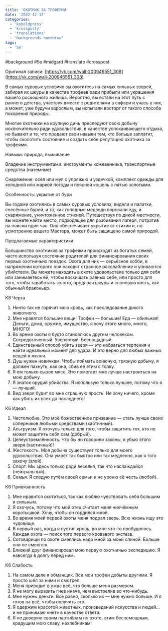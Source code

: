 ```yaml
---
title: 'ОХОТНИК ЗА ТРОФЕЯМИ'
date: '2022-12-17'
categories:
  - 'koboldpress'
  - 'krossposty'
  - 'translations'
  - 'backgrounds-homebrew'
tags:
  - '5e'
---
```


#background #5e #midgard #translate #crosspost

Оригинал записи: [https://vk.com/wall-200946551_308](https://vk.com/wall-200946551_308)

В самых суровых условиях вы охотитесь на самых сильных зверей, забирая их шкуры в качестве трофеев ради прибыли или украшения вашего роскошного жилища. Вероятно, вы встали на этот путь с раннего детства, участвуя вместе с родителями в сафари и учась у них, а может, уже будучи взрослым, вы испытали восторг от такого способа покорения природы.

Многие охотники на крупную дичь преследуют свою добычу исключительно ради удовольствия, в качестве успокаивающего отдыха, но бывают и те, что продают свои навыки тем, кто больше заплатит, чтобы сколотить состояние и создать себе репутацию охотника за трофеями.

Навыки: природа, выживание

Владение инструментами: инструменты кожевенника, транспортные средства (наземные)

Снаряжение: осёл или мул с упряжью и уздечкой, комплект одежды для холодной или жаркой погоды и поясной кошель с пятью золотыми.

Особенность: укрытие от бури

Вы годами охотились в самых суровых условиях, видели и палатки, снесённые бурей, и то, как голодные медведи воровали еду, и снаряжение, уничтоженное стихией. Путешествуя по дикой местности, вы можете найти место, подходящее для разбивания лагеря, потратив на поиски один час. Оно обеспечивает укрытие от стихии и, по усмотрению вашего Мастера, может быть защищено самой природой.

Предлагаемые характеристики

Большинство охотников за трофеями происходят из богатых семей, часто используя состояние родителей для финансирования своих первых охотничьих поездок. Охота для них — серьёзное хобби, в напряжении которого они находят странное расслабление и упиваются убийством. Вы можете находить в охоте удовольствие только для себя или занимаетесь ей, чтобы восхищать равных себе, или просто для того, чтобы заработать золото, продавая шкуры и слоновую кость, как обычный браконьер.



К8 Черта

1. Ничто так не горячит мою кровь, как преследование дикого животного.
2. Мне нравятся большие вещи! Трофеи — большие! Еда — обильная! Деньги, дома, оружие, имущество, я хочу этого много, много, МНОГО!
3. Во время охоты я будто становлюсь другим человеком. Сосредоточенный. Уверенный. Беспощадный.
4. Единственный способ убить зверя — это набраться терпения и найти идеальный момент для удара. И это верно для любых важных вещей в жизни.
5. Душ нужен новичкам. Чтобы поймать вонючую, грязную добычу, я должен пахнуть, как она, сбив её этим с толку.
6. Я ем только сырое мясо. Это помогает мне лучше настроиться на мою добычу.
7. Я знаток орудий убийства. Я использую только лучшее, потому что я — лучший.
8. Вид зверя будит во мне страшную ярость. Не хочу ничего, кроме как убить их всех до последнего!

К6 Идеал

1. Честолюбие. Это моё божественное призвание — стать лучше своих соперников любыми средствами (хаотичный).
2. Альтруизм. Я охочусь только для того, чтобы защитить тех, кто не может защитить себя сам (добрый).
3. Целеустремлённость. Что бы ни говорили законы, я убью этого зверя (хаотичный)!
4. Жестокость. Моя добыча существует только для моего удовольствия. Она умрёт так быстро или так медленно, как я того захочу (злой).
5. Спорт. Мы здесь только ради веселья, так что наслаждайся (нейтральный).
6. Семья. Я следую путём своей семьи и не уроню её честь (любой).

К6 Привязанность

1. Мне нравится охотиться, так как люблю чувствовать себя большим и сильным.
2. Я охочусь, потому что мой отец считает меня никчёмным коротышкой. Хочу, чтобы он гордился мной.
3. Во время моей первой охоты меня подрал зверь. Всю жизнь ищу это чудовище.
4. В первый раз, когда я пустил кровь, во мне что-то пробудилось. Каждая охота — поиск того первого кровавого экстаза.
5. Сотоварищи по охоте смеялись надо мной за моей спиной. Больше они не смеются.
6. Близкий друг финансировал мою первую охотничью экспедицию. Я навсегда в долгу перед ним.

К6 Слабость

1. На самом деле я обманщик. Все мои трофеи добыты другими. Я просто шёл за ними и смотрел.
2. Меня приводит в ужас всё, что больше меня размером.
3. Я не могу выразить гнев иначе, чем выстрелив во что-нибудь.
4. Мне нужны деньги. Всё равно, сколько их — мне нужно больше. И я готов на всё, чтобы получить это.
5. Я одержим красотой животных, произведений искусства и людей... и не принимаю «нет» в качестве ответа.
6. Я не доверяю своим партнёрам по охоте, этим беспомощным, крадущим мою славу, нахлебникам!
